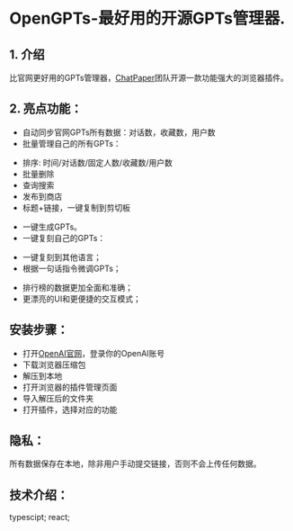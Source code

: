 # OpenGPTs-最好用的开源GPTs管理器.

## 1. 介绍
比官网更好用的GPTs管理器，[ChatPaper](https://github.com/kaixindelele/chatpaper)团队开源一款功能强大的浏览器插件。

## 2. 亮点功能：
- 自动同步官网GPTs所有数据：对话数，收藏数，用户数
- 批量管理自己的所有GPTs：

* 排序: 时间/对话数/固定人数/收藏数/用户数
* 批量删除
* 查询搜索
* 发布到商店
* 标题+链接，一键复制到剪切板

- 一键生成GPTs。
- 一键复刻自己的GPTs：

* 一键复刻到其他语言；
* 根据一句话指令微调GPTs；

- 排行榜的数据更加全面和准确；
- 更漂亮的UI和更便捷的交互模式；

## 安装步骤：
- 打开[OpenAI官网](https://chat.openai.com/)，登录你的OpenAI账号
- 下载浏览器压缩包
- 解压到本地
- 打开浏览器的插件管理页面
- 导入解压后的文件夹
- 打开插件，选择对应的功能

## 隐私：
所有数据保存在本地，除非用户手动提交链接，否则不会上传任何数据。

## 技术介绍：
typescipt; react;